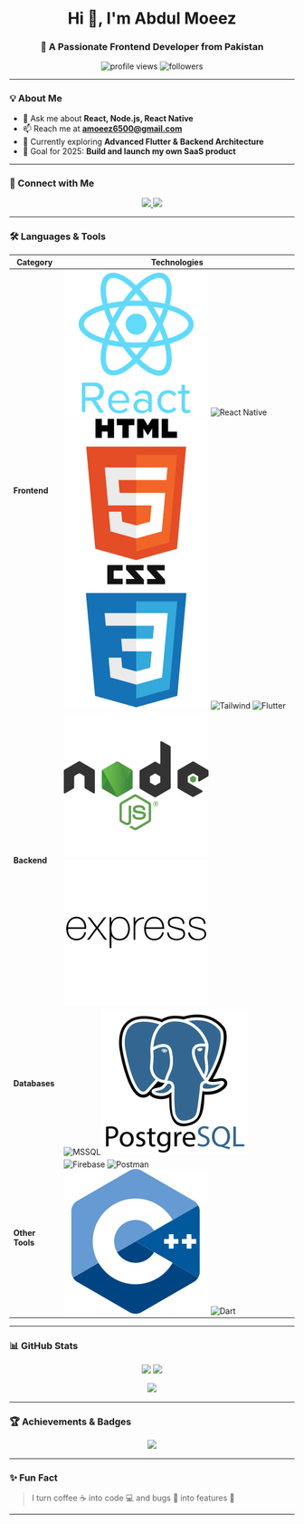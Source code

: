 <h1 align="center">Hi 👋, I'm Abdul Moeez</h1>
<h3 align="center">🚀 A Passionate Frontend Developer from Pakistan</h3>

<p align="center">
  <img src="https://komarev.com/ghpvc/?username=abdulmoeez&label=Profile%20views&color=0e75b6&style=flat" alt="profile views" />
  <img src="https://img.shields.io/github/followers/abdulmoeez?label=Followers&style=social" alt="followers" />
</p>

---

### 💡 About Me

- 💬 Ask me about **React, Node.js, React Native**
- 📫 Reach me at **amoeez6500@gmail.com**
- 🌱 Currently exploring **Advanced Flutter & Backend Architecture**
- 🎯 Goal for 2025: **Build and launch my own SaaS product**

---

### 🤝 Connect with Me  
<p align="center">
  <a href="https://linkedin.com/in/abdul moeez" target="_blank">
    <img src="https://img.shields.io/badge/LinkedIn-0e76a8?style=for-the-badge&logo=linkedin&logoColor=white" />
  </a>
  <a href="mailto:amoeez6500@gmail.com">
    <img src="https://img.shields.io/badge/Email-D14836?style=for-the-badge&logo=gmail&logoColor=white" />
  </a>
</p>

---

### 🛠 Languages & Tools  

| Category          | Technologies |
|-------------------|--------------|
| **Frontend**      | ![React](https://raw.githubusercontent.com/devicons/devicon/master/icons/react/react-original-wordmark.svg) ![React Native](https://reactnative.dev/img/header_logo.svg) ![HTML5](https://raw.githubusercontent.com/devicons/devicon/master/icons/html5/html5-original-wordmark.svg) ![CSS3](https://raw.githubusercontent.com/devicons/devicon/master/icons/css3/css3-original-wordmark.svg) ![Tailwind](https://www.vectorlogo.zone/logos/tailwindcss/tailwindcss-icon.svg) ![Flutter](https://www.vectorlogo.zone/logos/flutterio/flutterio-icon.svg) |
| **Backend**       | ![Node.js](https://raw.githubusercontent.com/devicons/devicon/master/icons/nodejs/nodejs-original-wordmark.svg) ![Express.js](https://raw.githubusercontent.com/devicons/devicon/master/icons/express/express-original-wordmark.svg) |
| **Databases**     | ![MSSQL](https://www.svgrepo.com/show/303229/microsoft-sql-server-logo.svg) ![PostgreSQL](https://raw.githubusercontent.com/devicons/devicon/master/icons/postgresql/postgresql-original-wordmark.svg) |
| **Other Tools**   | ![Firebase](https://www.vectorlogo.zone/logos/firebase/firebase-icon.svg) ![Postman](https://www.vectorlogo.zone/logos/getpostman/getpostman-icon.svg) ![C++](https://raw.githubusercontent.com/devicons/devicon/master/icons/cplusplus/cplusplus-original.svg) ![Dart](https://www.vectorlogo.zone/logos/dartlang/dartlang-icon.svg) |

---

### 📊 GitHub Stats  

<p align="center">
  <img width="48%" src="https://github-readme-stats.vercel.app/api?username=abdulmoeez&show_icons=true&theme=tokyonight" />
  <img width="48%" src="https://github-readme-streak-stats.herokuapp.com/?user=abdulmoeez&theme=tokyonight" />
</p>

<p align="center">
  <img width="48%" src="https://github-readme-stats.vercel.app/api/top-langs/?username=abdulmoeez&layout=compact&theme=tokyonight" />
</p>

---

### 🏆 Achievements & Badges
<p align="center">
  <img src="https://github-profile-trophy.vercel.app/?username=abdulmoeez&theme=tokyonight&no-frame=true&no-bg=true&margin-w=4" />
</p>

---

### ✨ Fun Fact
> I turn coffee ☕ into code 💻 and bugs 🐛 into features 🚀

---
